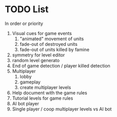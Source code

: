 # TODO List

In order or priority

1. Visual cues for game events
   1. "animated" movement of units
   1. fade-out of destroyed units
   1. fade-out of units killed by famine
1. symmetry for level editor
1. random level generato
1. End of game detection / player killed detection
1. Multiplayer
   1. lobby
   1. gameplay
   1. create multiplayer levels
1. Help document with the game rules
1. Tutorial levels for game rules
1. AI bot player
1. Single player / coop multiplayer levels vs AI bot
  
